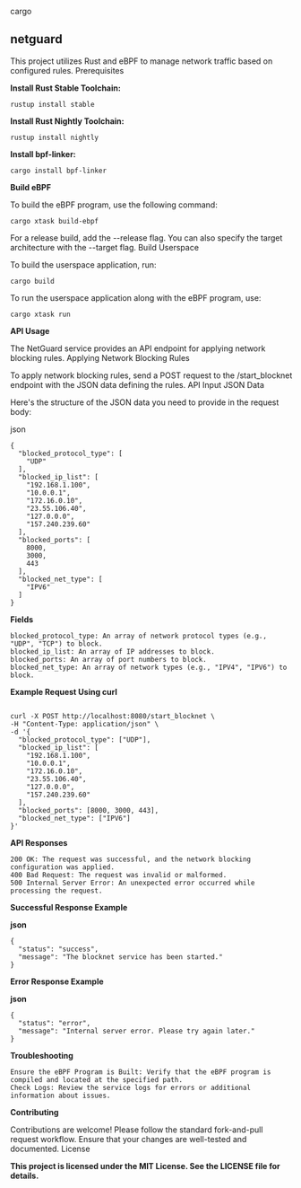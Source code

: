 cargo 
## netguard

This project utilizes Rust and eBPF to manage network traffic based on configured rules.
Prerequisites

**Install Rust Stable Toolchain:**

``` rustup install stable ```

**Install Rust Nightly Toolchain:**

```rustup install nightly```

**Install bpf-linker:**

```cargo install bpf-linker```

**Build eBPF**

To build the eBPF program, use the following command:

```cargo xtask build-ebpf```

For a release build, add the --release flag. You can also specify the target architecture with the --target flag.
Build Userspace

To build the userspace application, run:

``` cargo build ```

To run the userspace application along with the eBPF program, use:


```cargo xtask run```

**API Usage**

The NetGuard service provides an API endpoint for applying network blocking rules.
Applying Network Blocking Rules

To apply network blocking rules, send a POST request to the /start_blocknet endpoint with the JSON data defining the rules.
API Input JSON Data

Here's the structure of the JSON data you need to provide in the request body:

json
```
{
  "blocked_protocol_type": [
    "UDP"
  ],
  "blocked_ip_list": [
    "192.168.1.100",
    "10.0.0.1",
    "172.16.0.10",
    "23.55.106.40",
    "127.0.0.0",
    "157.240.239.60"
  ],
  "blocked_ports": [
    8000,
    3000,
    443
  ],
  "blocked_net_type": [
    "IPV6"
  ]
}
```
**Fields**

    blocked_protocol_type: An array of network protocol types (e.g., "UDP", "TCP") to block.
    blocked_ip_list: An array of IP addresses to block.
    blocked_ports: An array of port numbers to block.
    blocked_net_type: An array of network types (e.g., "IPV4", "IPV6") to block.

**Example Request Using curl**

```

curl -X POST http://localhost:8080/start_blocknet \
-H "Content-Type: application/json" \
-d '{
  "blocked_protocol_type": ["UDP"],
  "blocked_ip_list": [
    "192.168.1.100",
    "10.0.0.1",
    "172.16.0.10",
    "23.55.106.40",
    "127.0.0.0",
    "157.240.239.60"
  ],
  "blocked_ports": [8000, 3000, 443],
  "blocked_net_type": ["IPV6"]
}'
```
**API Responses**

    200 OK: The request was successful, and the network blocking configuration was applied.
    400 Bad Request: The request was invalid or malformed.
    500 Internal Server Error: An unexpected error occurred while processing the request.

**Successful Response Example**

**json**
```
{
  "status": "success",
  "message": "The blocknet service has been started."
}
```

**Error Response Example**

**json**

```
{
  "status": "error",
  "message": "Internal server error. Please try again later."
}
```

**Troubleshooting**

    Ensure the eBPF Program is Built: Verify that the eBPF program is compiled and located at the specified path.
    Check Logs: Review the service logs for errors or additional information about issues.

**Contributing**

Contributions are welcome! Please follow the standard fork-and-pull request workflow. Ensure that your changes are well-tested and documented.
License

**This project is licensed under the MIT License. See the LICENSE file for details.**